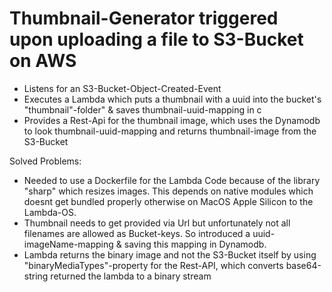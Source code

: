 # Thumbnail-Generator triggered upon uploading a file to S3-Bucket on AWS

- Listens for an S3-Bucket-Object-Created-Event
- Executes a Lambda which puts a thumbnail with a uuid into the bucket's "thumbnail"-folder" & saves thumbnail-uuid-mapping in c
- Provides a Rest-Api for the thumbnail image, which uses the Dynamodb to look thumbnail-uuid-mapping and returns thumbnail-image from the S3-Bucket 

Solved Problems:
- Needed to use a Dockerfile for the Lambda Code because of the library "sharp" which resizes images.
This depends on native modules which doesnt get bundled properly otherwise on MacOS Apple Silicon to the Lambda-OS.
- Thumbnail needs to get provided via Url but unfortunately not all filenames are allowed as Bucket-keys. So introduced a uuid-imageName-mapping & saving this mapping in Dynamodb.
- Lambda returns the binary image and not the S3-Bucket itself by using "binaryMediaTypes"-property for the Rest-API, which converts base64-string returned the lambda to a binary stream